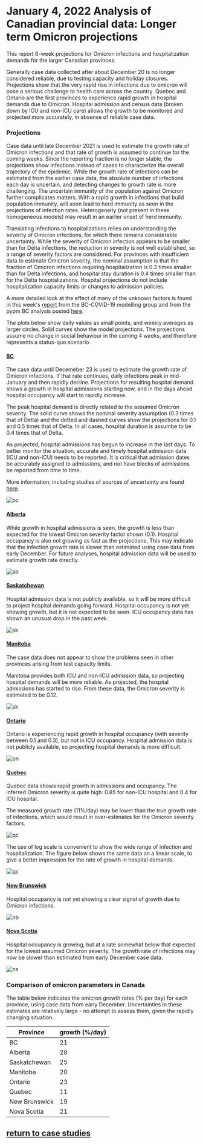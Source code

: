 # January 4, 2022 Analysis of Canadian provincial data: Longer term Omicron projections

This report 6-week projections for Omicron infections and hospitalization demands for the larger Canadian provinces.

Generally case data collected after about December 20 is no longer considered reliable, due to testing capacity and
holiday closures.
Projections show that the very rapid rise in infections due to omicron will pose a serious challenge to
health care across the country.
Quebec and Ontario are the first provinces to experience rapid growth in hospital demands due to Omicron.
Hospital admission and census data (broken down by
ICU and non-ICU care) allows the growth to be monitored and projected more accurately, in absense of reliable case data.

### Projections

Case data until late December 2021 is used to estimate the growth rate of Omicron infections
and that rate of growth is assumed to continue for the coming weeks.
Since the reporting fraction is no longer stable, the projections show infections instead of cases to characterize the
overall trajectory of the epidemic.
While the growth rate of infections can be estimated from the earlier case data, the absolute number of infections each day
is uncertain, and detecting changes to growth rate is more challenging.
The uncertain immunity of the population against Omicron further complicates matters.
With a rapid growth in infections that build population immunity, will soon lead to herd immunity as seen in the
projections of infection rates.
Heterogeneity (not present in these homogeneous models) may result in an earlier onset of herd immunity.

Translating infections to hospitalizations relies on understanding the severity of Omicron infections, for
which there remains considerable uncertainty.
While the severity of Omicron infection appears to be smaller than for Delta infections, the reduction in
severity is not well established, so a range of severity factors are considered.
For provinces with insufficient data to estimate Omicron severity, the 
nominal assumption is that the fraction of Omicron infections requiring hospitalization is 0.3 times smaller than for Delta infections,
and hospital stay duration is 0.4 times smaller than for the Delta hospitalizations.
Hospital projections do not include hospitalization capacity limits or changes to admission policies.

A more detailed look at the effect of many of the unknown factors is found in this week's [report](https://bccovid-19group.ca/post/2022-01-06-report/)
from the BC-COVID-19 modelling group and from the pypm BC analysis posted [here](https://pypm.github.io/home/docs/studies/bc20220104/).

The plots below show daily values as small points, and weekly averages as larger circles.
Solid curves show the model projections.
The projections assume no change in social behaviour in the coming 4 weeks, and therefore represents a status-quo scenario. 

#### [BC](img/bc_4_1_1231_severity.pdf)

The case data until Decemeber 23 is used to estimate the growth rate of Omicron infections.
If that rate continues, daily infections peak in mid-January and then rapidly decline.
Projections for resulting hospital demand shows a growth in hospital admissions starting now, and
in the days ahead hospital occupancy will start to rapidly increase.

The peak hospital demand is directly related to the assumed Omicron severity.
The solid curve shows the nominal severity assumption (0.3 times that of Delta) and the dotted and dashed curves show the
projections for 0.1 and 0.5 times that of Delta. In all cases, hospital duration is assumbe to be 0.4 times that of Delta.

As projected, hospital admissions has begun to increase in the last days.
To better monitor the situation, accurate and timely hospital admission data (ICU and non-ICU) needs to be reported.
It is critical that admission dates be accurately assigned to admissions, and not have blocks of admissions be reported
from time to time.

More information, including studies of sources of uncertainty are found [here](https://pypm.github.io/home/docs/studies/bc20220104/).

![bc](img/bc_4_1_1231_severity.png)

#### [Alberta](img/ab_4_1_0104_severity_log.pdf)

While growth in hospital admissions is seen, the growth is less than expected for the lowest Omicron severity factor shown (0.1).
Hospital occupancy is also not growing as fast as the projections.
This may indicate that the infection growth rate is slower than estimated using case data from early December.
For future analyses, hospital admission data will be used to estimate growth rate directly.

![ab](img/ab_4_1_0104_severity_log.png)

#### [Saskatchewan](img/sk_4_1_0104_severity_log.pdf)

Hospital admission data is not publicly available, so it will be more difficult to project hospital demands going forward.
Hospital occupancy is not yet showing growth, but it is not expected to be seen. ICU occupancy data has shown an unusual
drop in the past week.

![sk](img/sk_4_1_0104_severity_log.png)

#### [Manitoba](img/mb_4_1_0104_severity_log.pdf)

The case data does not appear to show the problems seen in other provinces arising from test capacity limits.

Manitoba provides both ICU and non-ICU admission data, so projecting hospital demands will be more reliable.
As projected, the hospital admissions has started to rise.
From these data, the Omicron severity is estimated to be 0.12. 

![sk](img/mb_4_1_0104_severity_log.png)

#### [Ontario](img/on_4_1_0104_severity_log.pdf)

Ontario is experiencing rapid growth in hospital occupancy (with severity between 0.1 and 0.3), but not in ICU occupancy.
Hospital admission data is not publicly available, so projecting hospital demands is more difficult.

![on](img/on_4_1_0104_severity_log.png)

#### [Quebec](img/qc_4_1_0104_severity_log.pdf)

Quebec data shows rapid growth in admissions and occupancy.
The inferred Omicron severity is quite high: 0.85 for non-ICU hospital and 0.4 for ICU hospital.

The measured growth rate (11%/day) may be lower than the true growth rate of infections, which
would result in over-estimates for the Omicron severity factors.

![qc](img/qc_4_1_0104_severity_log.png)

The use of log scale is convenient to show the wide range of infection and hospitalization.
The figure below shows the same data on a linear scale, to give a better impression for the
rate of growth in hospital demands.

![qc](img/qc_4_1_0104_severity_linear.png)

#### [New Brunswick](img/nb_4_1_0104_severity_log.pdf)

Hospital occupancy is not yet showing a clear signal of growth due to Omicron infections.

![nb](img/nb_4_1_0104_severity_log.png)

#### [Nova Scotia](img/ns_4_1_0104_severity_log.pdf)

Hospital occupancy is growing, but at a rate somewhat below that expected for the lowest
assumed Omicron severity.
The growth rate of infections may now be slower than estimated from early December case data.

![ns](img/ns_4_1_0104_severity_log.png)

### Comparison of omicron parameters in Canada

The table below indicates the omicron growth rates (% per day) for each province, using
case data from early December.
Uncertainties in these estimates are relatively large - no attempt to assess them, given the rapidly changing
situation.

Province | growth (%/day)
---|---
BC | 21
Alberta | 28
Saskatchewan | 25
Manitoba | 20
Ontario | 23
Quebec | 11
New Brunswick | 19
Nova Scotia | 21


## [return to case studies](../index.md)

